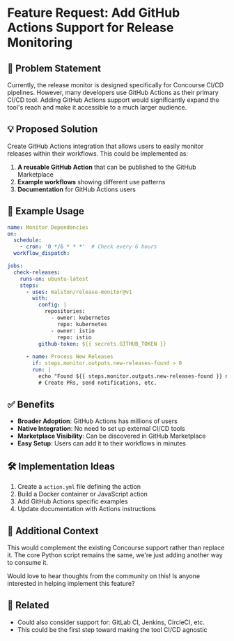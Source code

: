 # Feature Request: Add GitHub Actions Support for Release Monitoring

## 🚀 Problem Statement
Currently, the release monitor is designed specifically for Concourse CI/CD pipelines. However, many developers use GitHub Actions as their primary CI/CD tool. Adding GitHub Actions support would significantly expand the tool's reach and make it accessible to a much larger audience.

## 💡 Proposed Solution
Create GitHub Actions integration that allows users to easily monitor releases within their workflows. This could be implemented as:

1. **A reusable GitHub Action** that can be published to the GitHub Marketplace
2. **Example workflows** showing different use patterns
3. **Documentation** for GitHub Actions users

## 📝 Example Usage
```yaml
name: Monitor Dependencies
on:
  schedule:
    - cron: '0 */6 * * *'  # Check every 6 hours
  workflow_dispatch:

jobs:
  check-releases:
    runs-on: ubuntu-latest
    steps:
      - uses: malston/release-monitor@v1
        with:
          config: |
            repositories:
              - owner: kubernetes
                repo: kubernetes
              - owner: istio
                repo: istio
          github-token: ${{ secrets.GITHUB_TOKEN }}
          
      - name: Process New Releases
        if: steps.monitor.outputs.new-releases-found > 0
        run: |
          echo "Found ${{ steps.monitor.outputs.new-releases-found }} new releases"
          # Create PRs, send notifications, etc.
```

## ✅ Benefits
- **Broader Adoption**: GitHub Actions has millions of users
- **Native Integration**: No need to set up external CI/CD tools  
- **Marketplace Visibility**: Can be discovered in GitHub Marketplace
- **Easy Setup**: Users can add it to their workflows in minutes

## 🛠️ Implementation Ideas
1. Create a `action.yml` file defining the action
2. Build a Docker container or JavaScript action
3. Add GitHub Actions specific examples
4. Update documentation with Actions instructions

## 💭 Additional Context
This would complement the existing Concourse support rather than replace it. The core Python script remains the same, we're just adding another way to consume it.

Would love to hear thoughts from the community on this! Is anyone interested in helping implement this feature?

## 🔗 Related
- Could also consider support for: GitLab CI, Jenkins, CircleCI, etc.
- This could be the first step toward making the tool CI/CD agnostic